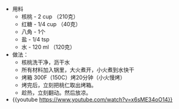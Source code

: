 - 用料
	- 核桃 - 2 cup （210克）
	- 红糖 - 1/4 cup （40克）
	- 八角 - 1个
	- 盐 - 1/4 tsp
	- 水 - 120 ml （120克）
- 做法：
	- 核桃洗干净，沥干水
	- 所有材料加入锅里，大火煮开，小火煮到水快干
	- 烤箱 300F（150C）烤20分钟（小火慢烤）
	- 烤完后，立刻把桃仁取出烤箱。
	- 趁热，立刻翻动。然后放凉。
- {{youtube https://www.youtube.com/watch?v=x6sME34oO14}}